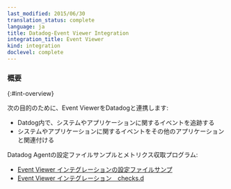 ```yaml
---
last_modified: 2015/06/30
translation_status: complete
language: ja
title: Datadog-Event Viewer Integration
integration_title: Event Viewer
kind: integration
doclevel: complete
---
```


<!-- ### Overview
{:#int-overview}

Connect Event Viewer to Datadog in order to:

- Track system and application events in Datadog.
- Correlate system and application events with the rest of your application. -->

### 概要
{:#int-overview}

次の目的のために、Event ViewerをDatadogと連携します:

* Datdog内で、システムやアプリケーションに関するイベントを追跡する
* システムやアプリケーションに関するイベントをその他のアプリケーションと関連付ける


<!-- From the open-source Agent:

* [Event Viewer YAML example](https://github.com/DataDog/dd-agent/blob/master/conf.d/win32_event_log.yaml.example)
* [Event Viewer checks.d](https://github.com/DataDog/dd-agent/blob/master/checks.d/win32_event_log.py) -->

Datadog Agentの設定ファイルサンプルとメトリクス収取プログラム:

* [Event Viewer インテグレーションの設定ファイルサンプ](https://github.com/DataDog/dd-agent/blob/master/conf.d/win32_event_log.yaml.example)
* [Event Viewer インテグレーション　checks.d](https://github.com/DataDog/dd-agent/blob/master/checks.d/win32_event_log.py)
